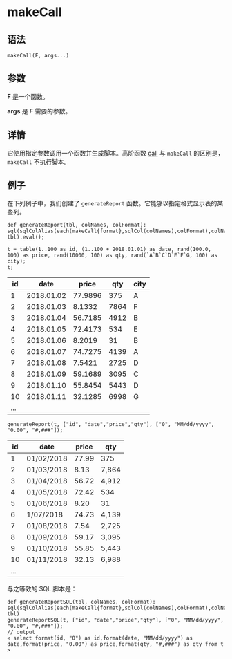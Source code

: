 # makeCall

## 语法

`makeCall(F, args...)`

## 参数

**F** 是一个函数。

**args** 是 *F* 需要的参数。

## 详情

它使用指定参数调用一个函数并生成脚本。高阶函数 [call](../ho_funcs/call.html) 与
`makeCall` 的区别是，`makeCall` 不执行脚本。

## 例子

在下列例子中，我们创建了 `generateReport`
函数。它能够以指定格式显示表的某些列。

```
def generateReport(tbl, colNames, colFormat): sql(sqlColAlias(each(makeCall{format},sqlCol(colNames),colFormat),colNames), tbl).eval();

t = table(1..100 as id, (1..100 + 2018.01.01) as date, rand(100.0, 100) as price, rand(10000, 100) as qty, rand(`A`B`C`D`E`F`G, 100) as city);
t;
```

| id | date | price | qty | city |
| --- | --- | --- | --- | --- |
| 1 | 2018.01.02 | 77.9896 | 375 | A |
| 2 | 2018.01.03 | 8.1332 | 7864 | F |
| 3 | 2018.01.04 | 56.7185 | 4912 | B |
| 4 | 2018.01.05 | 72.4173 | 534 | E |
| 5 | 2018.01.06 | 8.2019 | 31 | B |
| 6 | 2018.01.07 | 74.7275 | 4139 | A |
| 7 | 2018.01.08 | 7.5421 | 2725 | D |
| 8 | 2018.01.09 | 59.1689 | 3095 | C |
| 9 | 2018.01.10 | 55.8454 | 5443 | D |
| 10 | 2018.01.11 | 32.1285 | 6998 | G |
| ... |  |  |  |  |

```
generateReport(t, ["id", "date","price","qty"], ["0", "MM/dd/yyyy", "0.00", "#,###"]);
```

| id | date | price | qty |
| --- | --- | --- | --- |
| 1 | 01/02/2018 | 77.99 | 375 |
| 2 | 01/03/2018 | 8.13 | 7,864 |
| 3 | 01/04/2018 | 56.72 | 4,912 |
| 4 | 01/05/2018 | 72.42 | 534 |
| 5 | 01/06/2018 | 8.20 | 31 |
| 6 | 1/07/2018 | 74.73 | 4,139 |
| 7 | 01/08/2018 | 7.54 | 2,725 |
| 8 | 01/09/2018 | 59.17 | 3,095 |
| 9 | 01/10/2018 | 55.85 | 5,443 |
| 10 | 01/11/2018 | 32.13 | 6,988 |
| ... |  |  |  |

与之等效的 SQL 脚本是：

```
def generateReportSQL(tbl, colNames, colFormat): sql(sqlColAlias(each(makeCall{format},sqlCol(colNames),colFormat),colNames), tbl)
generateReportSQL(t, ["id", "date","price","qty"], ["0", "MM/dd/yyyy", "0.00", "#,###"]);
// output
< select format(id, "0") as id,format(date, "MM/dd/yyyy") as date,format(price, "0.00") as price,format(qty, "#,###") as qty from t >
```

